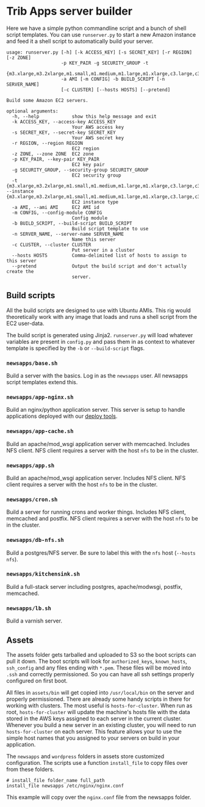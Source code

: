 # Trib Apps server builder

Here we have a simple python commandline script and a bunch of shell script templates. You can use `runserver.py` to start a new Amazon instance and feed it a shell script to automatically build your server.

    usage: runserver.py [-h] [-k ACCESS_KEY] [-s SECRET_KEY] [-r REGION] [-z ZONE]
                        -p KEY_PAIR -g SECURITY_GROUP -t
                        {m3.xlarge,m3.2xlarge,m1.small,m1.medium,m1.large,m1.xlarge,c3.large,c3.xlarge,c3.2xlarge,c3.4xlarge,c3.8xlarge,c1.medium,c1.xlarge,cc2.8xlarge,g2.2xlarge,cg1.4xlarge,m2.xlarge,m2.2xlarge,m2.4xlarge,cr1.8xlarge,hi1.4xlarge,hs1.8xlarge,t1.micro}
                        -a AMI [-m CONFIG] -b BUILD_SCRIPT [-n SERVER_NAME]
                        [-c CLUSTER] [--hosts HOSTS] [--pretend]

    Build some Amazon EC2 servers.

    optional arguments:
      -h, --help            show this help message and exit
      -k ACCESS_KEY, --access-key ACCESS_KEY
                            Your AWS access key
      -s SECRET_KEY, --secret-key SECRET_KEY
                            Your AWS secret key
      -r REGION, --region REGION
                            EC2 region
      -z ZONE, --zone ZONE  EC2 zone
      -p KEY_PAIR, --key-pair KEY_PAIR
                            EC2 key pair
      -g SECURITY_GROUP, --security-group SECURITY_GROUP
                            EC2 security group
      -t {m3.xlarge,m3.2xlarge,m1.small,m1.medium,m1.large,m1.xlarge,c3.large,c3.xlarge,c3.2xlarge,c3.4xlarge,c3.8xlarge,c1.medium,c1.xlarge,cc2.8xlarge,g2.2xlarge,cg1.4xlarge,m2.xlarge,m2.2xlarge,m2.4xlarge,cr1.8xlarge,hi1.4xlarge,hs1.8xlarge,t1.micro}, --instance {m3.xlarge,m3.2xlarge,m1.small,m1.medium,m1.large,m1.xlarge,c3.large,c3.xlarge,c3.2xlarge,c3.4xlarge,c3.8xlarge,c1.medium,c1.xlarge,cc2.8xlarge,g2.2xlarge,cg1.4xlarge,m2.xlarge,m2.2xlarge,m2.4xlarge,cr1.8xlarge,hi1.4xlarge,hs1.8xlarge,t1.micro}
                            EC2 instance type
      -a AMI, --ami AMI     EC2 AMI id
      -m CONFIG, --config-module CONFIG
                            Config module
      -b BUILD_SCRIPT, --build-script BUILD_SCRIPT
                            Build script template to use
      -n SERVER_NAME, --server-name SERVER_NAME
                            Name this server
      -c CLUSTER, --cluster CLUSTER
                            Put server in a cluster
      --hosts HOSTS         Comma-delimited list of hosts to assign to this server
      --pretend             Output the build script and don't actually create the
                            server.

## Build scripts

All the build scripts are designed to use with Ubuntu AMIs. This rig would theoretically work with any image that loads and runs a shell script from the EC2 user-data.

The build script is generated using Jinja2. `runserver.py` will load whatever variables are present in `config.py` and pass them in as context to whatever template is specified by the `-b` or `--build-script` flags.

### `newsapps/base.sh`

Build a server with the basics. Log in as the `newsapps` user. All newsapps script templates extend this.

### `newsapps/app-nginx.sh`

Build an nginx/python application server. This server is setup to handle applications deployed with our [deploy tools](https://github.com/newsapps/deploy-tools).

### `newsapps/app-cache.sh`

Build an apache/mod_wsgi application server with memcached. Includes NFS client. NFS client requires a server with the host `nfs` to be in the cluster.

### `newsapps/app.sh`

Build an apache/mod_wsgi application server. Includes NFS client. NFS client requires a server with the host `nfs` to be in the cluster.

### `newsapps/cron.sh`

Build a server for running crons and worker things. Includes NFS client, memcached and postfix. NFS client requires a server with the host `nfs` to be in the cluster.

### `newsapps/db-nfs.sh`

Build a postgres/NFS server. Be sure to label this with the `nfs` host (`--hosts nfs`).

### `newsapps/kitchensink.sh`

Build a full-stack server including postgres, apache/modwsgi, postfix, memcached.

### `newsapps/lb.sh`

Build a varnish server.

## Assets

The assets folder gets tarballed and uploaded to S3 so the boot scripts can pull it down. The boot scripts will look for `authorized_keys`, `known_hosts`, `ssh_config` and any files ending with `*.pem`. These files will be moved into `.ssh` and correctly permissioned. So you can have all ssh settings properly configured on first boot.

All files in `assets/bin` will get copied into `/usr/local/bin` on the server and properly permissioned. There are already some handy scripts in there for working with clusters. The most useful is `hosts-for-cluster`. When run as root, `hosts-for-cluster` will update the machine's hosts file with the data stored in the AWS keys assigned to each server in the current cluster. Whenever you build a new server in an existing cluster, you will need to run `hosts-for-cluster` on each server. This feature allows your to use the simple host names that you assigned to your servers on build in your application. 

The `newsapps` and `wordpress` folders in assets store customized configuration. The scripts use a function `install_file` to copy files over from these folders.

    # install_file folder_name full_path
    install_file newsapps /etc/nginx/nginx.conf

This example will copy over the `nginx.conf` file from the newsapps folder.
